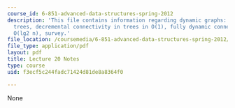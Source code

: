 ```yaml
---
course_id: 6-851-advanced-data-structures-spring-2012
description: 'This file contains information regarding dynamic graphs: Euler tour
  trees, decremental connectivity in trees in O(1), fully dynamic connectivity in
  O(lg2 n), survey.'
file_location: /coursemedia/6-851-advanced-data-structures-spring-2012/f3ecf5c244fadc71424d81de8a8364f0_MIT6_851S12_Lec20.pdf
file_type: application/pdf
layout: pdf
title: Lecture 20 Notes
type: course
uid: f3ecf5c244fadc71424d81de8a8364f0

---
```

None